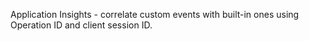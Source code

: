 Application Insights - correlate custom events with built-in ones using Operation ID and client session ID.